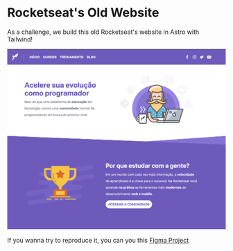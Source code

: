 # Rocketseat's Old Website

As a challenge, we build this old Rocketseat's website in Astro with Tailwind!


![Preview](.github/preview.png)

If you wanna try to reproduce it, you can you this  [Figma Project](https://www.figma.com/design/JWjeH7VlmwaARcUSSgX8qg/site-novo?node-id=0-1&t=XY2Arz7o7Lb9pX5q-0)